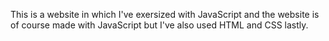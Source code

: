 This is a website in which I've exersized with JavaScript and the website is of course made with JavaScript but I've also used HTML and CSS lastly.